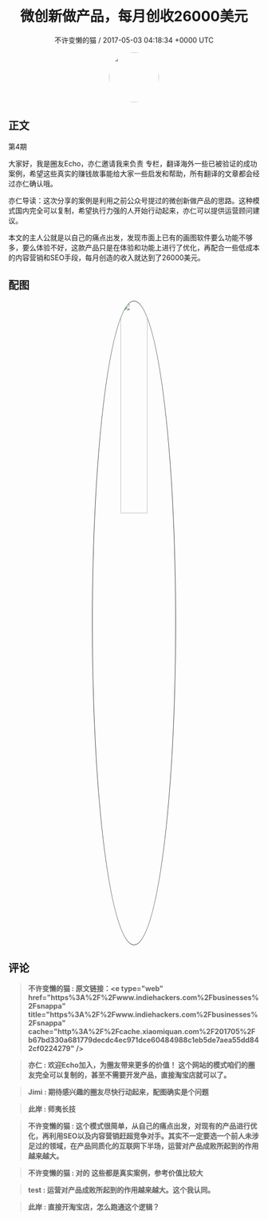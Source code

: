 <h1 align="center">微创新做产品，每月创收26000美元</h1>
<p align="center">
    <a>不许变懒的猫 / 2017-05-03 04:18:34 &#43;0000 UTC</a>
</p>

<div align="center">
    <img src="https://images.zsxq.com/FifUgrwrlRjBklYMlIEHu1P4TYxb?e=1590940799&amp;token=kIxbL07-8jAj8w1n4s9zv64FuZZNEATmlU_Vm6zD:wBt0z7mEvMjrHLyQxIrucWWf9ic=" width="100" height="100" style="border:1px solid;border-radius:50%; color:#ffffff"/>
</div>

## 正文

<div>
    第4期

大家好，我是圈友Echo，亦仁邀请我来负责  专栏，翻译海外一些已被验证的成功案例，希望这些真实的赚钱故事能给大家一些启发和帮助，所有翻译的文章都会经过亦仁确认哦。

亦仁导读：这次分享的案例是利用之前公众号提过的微创新做产品的思路。这种模式国内完全可以复制，希望执行力强的人开始行动起来，亦仁可以提供运营顾问建议。 

本文的主人公就是以自己的痛点出发，发现市面上已有的画图软件要么功能不够多，要么体验不好，这款产品只是在体验和功能上进行了优化，再配合一些低成本的内容营销和SEO手段，每月创造的收入就达到了26000美元。
</div>

## 配图
<div class="image" align="center">

<img src="https://images.zsxq.com/lkiHPoMcgkissstleOv8R_6Po5Dw?imageMogr2/auto-orient/thumbnail/800x/format/jpg/blur/1x0/quality/75&amp;e=1590940799&amp;token=kIxbL07-8jAj8w1n4s9zv64FuZZNEATmlU_Vm6zD:PYviFVjc1FaeRRniEvZP_lVkg4o=" width="33%" height="33%" style="border:1px solid;border-radius:50%; color:#3c3f41"/>

</div>

## 评论

<div align="left">
<div>

<blockquote >
<span> <strong>不许变懒的猫 : 原文链接：&lt;e type=&#34;web&#34; href=&#34;https%3A%2F%2Fwww.indiehackers.com%2Fbusinesses%2Fsnappa&#34; title=&#34;https%3A%2F%2Fwww.indiehackers.com%2Fbusinesses%2Fsnappa&#34; cache=&#34;http%3A%2F%2Fcache.xiaomiquan.com%2F201705%2Fb67bd330a681779decdc4ec971dce60484988c1eb5de7aea55dd842cf0224279&#34; /&gt; </strong></span>
</blockquote>

<blockquote >
<span> <strong>亦仁 : 欢迎Echo加入，为圈友带来更多的价值！
这个网站的模式咱们的圈友完全可以复制的，甚至不需要开发产品，直接淘宝店就可以了。 </strong></span>
</blockquote>

<blockquote >
<span> <strong>Jimi : 期待感兴趣的圈友尽快行动起来，配图确实是个问题 </strong></span>
</blockquote>

<blockquote >
<span> <strong>此岸 : 师夷长技 </strong></span>
</blockquote>

<blockquote >
<span> <strong>不许变懒的猫 : 这个模式很简单，从自己的痛点出发，对现有的产品进行优化，再利用SEO以及内容营销赶超竞争对手。其实不一定要选一个前人未涉足过的领域，在产品同质化的互联网下半场，运营对产品成败所起到的作用越来越大。 </strong></span>
</blockquote>

<blockquote >
<span> <strong>不许变懒的猫 : 对的 这些都是真实案例，参考价值比较大 </strong></span>
</blockquote>

<blockquote >
<span> <strong>test : 运营对产品成败所起到的作用越来越大。这个我认同。 </strong></span>
</blockquote>

<blockquote >
<span> <strong>此岸 : 直接开淘宝店，怎么跑通这个逻辑？ </strong></span>
</blockquote>

</div>
</div>